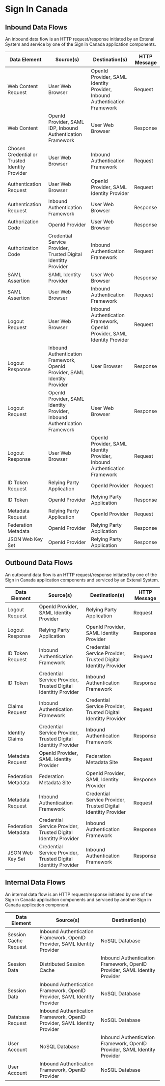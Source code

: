 # Sign In Canada

## Inbound Data Flows

An inbound data flow is an HTTP request/response initiated by an Extenal System and service by one of the Sign in Canada application components.


|Data Element|Source(s)|Destination(s)|HTTP Message|
|------------|---------|--------------|------------|
|Web Content Request|User Web Browser|OpenId Provider, SAML Identity Provider, Inbound Authentication Framework|Request|
|Web Content|OpenId Provider, SAML IDP, Inbound Authentication Framework|User Web Browser|Response|
|Chosen Credential or Trusted Identity Provider|User Web Browser|Inbound Authentication Framework|Request|
|Authentication Request|User Web Browser|OpenId Provider, SAML Identity Provider|Request|
|Authentication Request|Inbound Authentication Framework|User Web Browser|Response|
|Authorization Code|OpenId Provider|User Web Browser|Response|
|Authorization Code|Credential Service Provider, Trusted Digital Identitty Provider|Inbound Authentication Framework|Request|
|SAML Assertion|SAML Identity Provider|User Web Browser|Response|
|SAML Assertion|User Web Browser|Inbound Authentication Framework|Request|
|Logout Request|User Web Browser|Inbound Authentication Framework, OpenId Provider, SAML Identity Provider|Request|
|Logout Response|Inbound Authentication Framework, OpenId Provider, SAML Identity Provider|User Browser|Response|
|Logout Request|OpenId Provider, SAML Identity Provider, Inbound Authentication Framework|User Web Browser|Response|
|Logout Response|User Web Browser|OpenId Provider, SAML Identity Provider, Inbound Authentication Framework|Request|
|ID Token Request|Relying Party Application|OpenId Provider|Request|
|ID Token|OpenId Provider|Relying Party Application|Response|
|Metadata Request|Relying Party Application|OpenId Provider|Request|
|Federation Metadata|OpenId Provider|Relying Party Application|Response|
|JSON Web Key Set|OpenId Provider|Relying Party Application|Response|

## Outbound Data Flows

An outbound data flow is an HTTP request/response initiated by one of the Sign in Canada application components and serviced by an Extenal System.

|Data Element|Source(s)|Destination(s)|HTTP Message|
|------------|---------|--------------|------------|
|Logout Request|OpenId Provider, SAML Identity Provider|Relying Party Application|Request|
|Logout Response|Relying Party Application|OpenId Provider, SAML Identity Provider|Response|
|ID Token Request|Inbound Authentication Framework|Credential Service Provider, Trusted Digital Identitty Provider|Request|
|ID Token|Credential Service Provider, Trusted Digital Identitty Provider|Inbound Authentication Framework|Response|
|Claims Request|Inbound Authentication Framework|Credential Service Provider, Trusted Digital Identitty Provider|Request|
|Identity Claims|Credential Service Provider, Trusted Digital Identitty Provider|Inbound Authentication Framework|Response|
|Metadata Request|OpenId Provider, SAML Identity Provider|Federation Metadata Site|Request|
|Federation Metadata|Federation Metadata Site|OpenId Provider, SAML Identity Provider|Response|
|Metadata Request|Inbound Authentication Framework|Credential Service Provider, Trusted Digital Identitty Provider|Request|
|Federation Metadata|Credential Service Provider, Trusted Digital Identitty Provider|Inbound Authentication Framework|Response|
|JSON Web Key Set|Credential Service Provider, Trusted Digital Identitty Provider|Inbound Authentication Framework|Response|

## Internal Data Flows

An internal data flow is an HTTP request/response initiated by one of the Sign in Canada application components and serviced by another Sign in Canada application component.

|Data Element|Source(s)|Destination(s)|
|------------|---------|--------------|
|Session Cache Request|Inbound Authentication Framework, OpenID Provider, SAML Identity Provider|NoSQL Database|
|Session Data|Distributed Session Cache|Inbound Authentication Framework, OpenID Provider, SAML Identity Provider|
|Session Data|Inbound Authentication Framework, OpenID Provider, SAML Identity Provider|NoSQL Database|
|Database Request|Inbound Authentication Framework, OpenID Provider, SAML Identity Provider|NoSQL Database|
|User Account|NoSQL Database|Inbound Authentication Framework, OpenID Provider, SAML Identity Provider|
|User Account|Inbound Authentication Framework, OpenID Provider|NoSQL Database|
